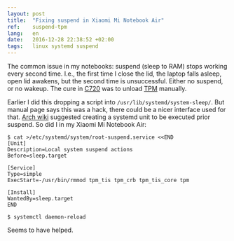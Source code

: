 ```yaml
---
layout: post
title:  "Fixing suspend in Xiaomi Mi Notebook Air"
ref:    suspend-tpm
lang:   en
date:   2016-12-28 22:38:52 +02:00
tags:   linux systemd suspend
---
```


The common issue in my notebooks: suspend (sleep to RAM) stops working every
second time. I.e., the first time I close the lid, the laptop falls asleep,
open lid awakens, but the second time is unsuccessful. Either no suspend,
or no wakeup. The cure in [C720](https://www.acer.com/ac/en/US/content/series/c720)
was to unload [TPM](https://en.wikipedia.org/wiki/Trusted_Platform_Module)
manually.

Earlier I did this dropping a script into `/usr/lib/systemd/system-sleep/`.
But manual page says this was a hack, there could be a nicer interface used
for that. [Arch wiki](https://wiki.archlinux.org/index.php/Power_management#Sleep_hooks)
suggested creating a systemd unit to be executed prior suspend. So did I
in my Xiaomi Mi Notebook Air:

```shell
$ cat >/etc/systemd/system/root-suspend.service <<END
[Unit]
Description=Local system suspend actions
Before=sleep.target

[Service]
Type=simple
ExecStart=-/usr/bin/rmmod tpm_tis tpm_crb tpm_tis_core tpm

[Install]
WantedBy=sleep.target
END

$ systemctl daemon-reload
```

Seems to have helped.
